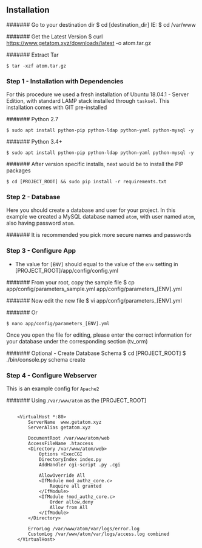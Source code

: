 ## Installation

####### Go to your destination dir
    $ cd [destination_dir]
    IE: $ cd /var/www

####### Get the Latest Version
    $ curl https://www.getatom.xyz/downloads/latest -o atom.tar.gz

####### Extract Tar

    $ tar -xzf atom.tar.gz

### Step 1 - Installation with Dependencies

For this procedure we used a fresh installation of Ubuntu 18.04.1 - Server Edition, with standard LAMP stack installed through `tasksel`. This installation comes with GIT pre-installed

####### Python 2.7 

    $ sudo apt install python-pip python-ldap python-yaml python-mysql -y

####### Python 3.4+

    $ sudo apt install python-pip python-ldap python-yaml python-mysql -y

####### After version specific installs, next would be to install the PIP packages

	$ cd [PROJECT_ROOT] && sudo pip install -r requirements.txt

### Step 2 - Database
Here you should create a database and user for your project. In this example we created a MySQL database named `atom`, with user named `atom`, also having password `atom`.

####### It is recommended you pick more secure names and passwords

### Step 3 - Configure App
- The value for `[ENV]` should equal to the value of the `env` setting in [PROJECT_ROOT]/app/config/config.yml

####### From your root, copy the sample file
    $ cp app/config/parameters_sample.yml app/config/parameters_[ENV].yml

####### Now edit the new file
    $ vi app/config/parameters_[ENV].yml

####### Or

    $ nano app/config/parameters_[ENV].yml

Once you open the file for editing, please enter the correct information for your database under the corresponding section (tv_orm)

####### Optional - Create Database Schema
    $ cd [PROJECT_ROOT]
    $ ./bin/console.py schema create

### Step 4 - Configure Webserver
This is an example config for `Apache2`

####### Using `/var/www/atom` as the [PROJECT_ROOT]
```

	<VirtualHost *:80>
		ServerName  www.getatom.xyz
		ServerAlias getatom.xyz

		DocumentRoot /var/www/atom/web
		AccessFileName .htaccess
		<Directory /var/www/atom/web>
			Options +ExecCGI
			DirectoryIndex index.py
			AddHandler cgi-script .py .cgi

			AllowOverride All
			<IfModule mod_authz_core.c>
				Require all granted
			</IfModule>
			<IfModule !mod_authz_core.c>
				Order allow,deny
				Allow from All
			</IfModule>
		</Directory>

		ErrorLog /var/www/atom/var/logs/error.log
		CustomLog /var/www/atom/var/logs/access.log combined
	</VirtualHost>

```
